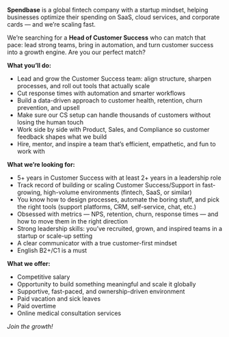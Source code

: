**Spendbase** is a global fintech company with a startup mindset, helping
businesses optimize their spending on SaaS, cloud services, and corporate
cards — and we’re scaling fast.  
  
We’re searching for a **Head of Customer Success** who can match that pace:
lead strong teams, bring in automation, and turn customer success into a
growth engine. Are you our perfect match?  
  
**What you’ll do:**

  * Lead and grow the Customer Success team: align structure, sharpen processes, and roll out tools that actually scale
  * Cut response times with automation and smarter workflows
  * Build a data-driven approach to customer health, retention, churn prevention, and upsell
  * Make sure our CS setup can handle thousands of customers without losing the human touch
  * Work side by side with Product, Sales, and Compliance so customer feedback shapes what we build
  * Hire, mentor, and inspire a team that’s efficient, empathetic, and fun to work with

**What we’re looking for:**

  * 5+ years in Customer Success with at least 2+ years in a leadership role
  * Track record of building or scaling Customer Success/Support in fast-growing, high-volume environments (fintech, SaaS, or similar)
  * You know how to design processes, automate the boring stuff, and pick the right tools (support platforms, CRM, self-service, chat, etc.)
  * Obsessed with metrics — NPS, retention, churn, response times — and how to move them in the right direction
  * Strong leadership skills: you’ve recruited, grown, and inspired teams in a startup or scale-up setting
  * A clear communicator with a true customer-first mindset
  * English B2+/C1 is a must

**What we offer:**

  * Competitive salary
  * Opportunity to build something meaningful and scale it globally
  * Supportive, fast-paced, and ownership-driven environment
  * Paid vacation and sick leaves
  * Paid overtime
  * Online medical consultation services

 _Join the growth!_